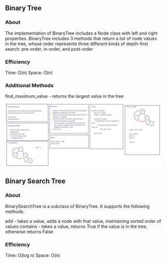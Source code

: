 ## Binary Tree

### About

The implementation of BinaryTree includes a Node class with left and right properties. BinaryTree includes 3
methods that return a list of node values in the tree, whose order represents three different kinds of depth-first
search: pre-order, in-order, and post-order

### Efficiency
Time: O(n)
Space: O(n)


### Additional Methods

find_maximum_value - returns the largest value in the tree

![Whiteboard](tree_find_max_wb.png)


## Binary Search Tree

### About

BinarySearchTree is a subclass of BinaryTree. It supports the following methods:

add - takes a value, adds a node with that value, maintaining sorted order of values
contains - takes a value, returns True if the value is in the tree, otherwise returns False

### Efficiency
Time: O(log n)
Space: O(n)


